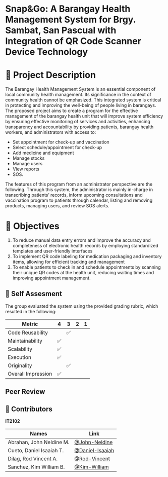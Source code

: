 # Snap&Go: A Barangay Health Management System for Brgy. Sambat, San Pascual with Integration of QR Code Scanner Device Technology

# 📝 Project Description

The Barangay Health Management System is an essential component of local community health management. Its significance in the context of community health cannot be emphasized. This integrated system is critical in protecting and improving the well-being of people living in barangays. The proposed project aims to create a program for the effective management of the barangay health unit that will improve system efficiency by ensuring effective monitoring of services and activities, enhancing transparency and accountability by providing patients, barangay health workers, and administrators with access to:
*	Set appointment for check-up and vaccination
*	Select schedule/appointment for check-up
*	Add medicine and equipment
*	Manage stocks
*	Manage users
*	View reports
*	SOS.


 The features of this program from an administrator perspective are the following. Through this system, the administrator is mainly in-charge in transcribing patients’ records, inform upcoming consultations and vaccination program to patients through calendar, listing and removing products, managing users, and review SOS alerts.


# 🎯 Objectives
1.	To reduce manual data entry errors and improve the accuracy and completeness of electronic health records by employing standardized templates and user-friendly interfaces
2.	To implement QR code labeling for medication packaging and inventory items, allowing for efficient tracking and management
3.	To enable patients to check in and schedule appointments by scanning their unique QR codes at the health unit, reducing waiting times and improving appointment management.

## 📝 Self Assesment

The group evaluated the system using the provided grading rubric, which resulted in the following:

| Metric             	| 4 	| 3 	| 2 	| 1 	|
|--------------------	|---	|---	|---	|---	|
| Code Reusability   	|   	| ✅ 	|       |   	|
| Maintainability    	|✅ 	|  	|   	|   	|
| Scalability        	| ✅ 	|   	|   	|   	|
| Execution          	|✅  	|  	|   	|   	|
| Originality        	|  	| ✅ 	|   	|   	|
| Overall Impression 	| ✅  	|   	|   	|   	|

## Peer Review


## 🧾 Contributors

**IT2102**

| Names            	   | Link	                                                |
|--------------------------| ---------------------------------------------------------- |
| Abrahan, John Neldine M. |  [@John-Neldine](https://github.com/21-02497)              |
| Cueto, Daniel Isaaiah T. |  [@Daniel-Isaaiah](https://github.com/DanielIsaaiahCueto)  |  
| Dilag, Rod Vincent A.   |  [@Rod-Vincent](https://github.com/)            | 
| Sanchez, Kim William B.  |  [@Kim-William](https://github.com/21-05298)               |
